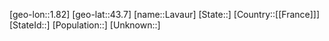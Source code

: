 ﻿---
location: [43.7,1.82]
mapzoom: [7,12] 
mapmarker: city 
type: City
tags:
- geo/City


SpocWebEntityId: 31889
isDeleted: false
confidential: public

---
[geo-lon::1.82]
[geo-lat::43.7]
[name::Lavaur]
[State::]
[Country::[[France]]]
[StateId::]
[Population::]
[Unknown::]

